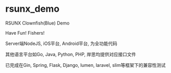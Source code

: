 # rsunx_demo
RSUNX Clownfish(Blue) Demo

Have Fun! Fishers!

Server端NodeJS, iOS平台, Android平台, 为全功能代码

其他语言平台如Go, Java, Python, PHP, 岸思均提供对应接口文件

已完成在Gin, Spring, Flask, Django, lumen, laravel, slim等框架下的兼容性测试
